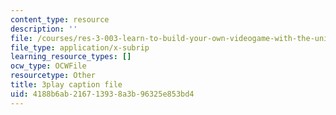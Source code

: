 ```yaml
---
content_type: resource
description: ''
file: /courses/res-3-003-learn-to-build-your-own-videogame-with-the-unity-game-engine-and-microsoft-kinect-january-iap-2017/4188b6ab216713938a3b96325e853bd4_GUgYT7GxUGA.srt
file_type: application/x-subrip
learning_resource_types: []
ocw_type: OCWFile
resourcetype: Other
title: 3play caption file
uid: 4188b6ab-2167-1393-8a3b-96325e853bd4
---
```

